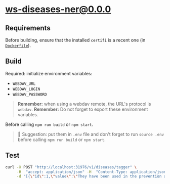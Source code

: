 # ws-diseases-ner@0.0.0

## Requirements

Before building, ensure that the installed `certifi` is a recent one (in
[`Dockerfile`](./Dockerfile)).

## Build

Required: initialize environment variables:

- `WEBDAV_URL`
- `WEBDAV_LOGIN`
- `WEBDAV_PASSWORD`

> **Remember:** when using a webdav remote, the URL's protocol is `webdav`.
> **Remember:** Do not forget to export these environment variables.

Before calling `npm run build` or `npm start`.

> 📗 Suggestion: put them in `.env` file and don't forget to run `source .env`
> before calling `npm run build` or `npm start`.

## Test

```bash
curl -X POST "http://localhost:31976/v1/diseases/tagger" \
     -H  "accept: application/json" -H  "Content-Type: application/json" \
     -d "[{\"id\":1,\"value\":\"They have been used in the prevention and treatment of malaria and autoimmune diseases, including systemic lupus erythematosus and rheumatoid arthritis.\"}]"
```
